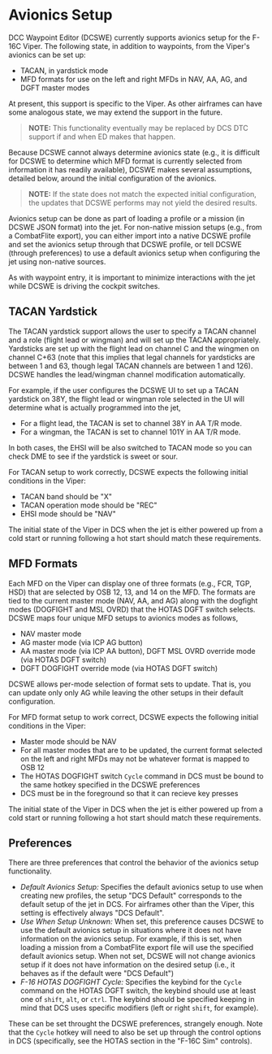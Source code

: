 # Avionics Setup

DCC Waypoint Editor (DCSWE) currently supports avionics setup for the F-16C Viper. The
following state, in addition to waypoints, from the Viper's avionics can be set up:

- TACAN, in yardstick mode
- MFD formats for use on the left and right MFDs in NAV, AA, AG, and DGFT master modes

At present, this support is specific to the Viper. As other airframes can have some
analogous state, we may extend the support in the future.

> **NOTE:** This functionality eventually may be replaced by DCS DTC support if and
> when ED makes that happen.

Because DCSWE cannot always determine avionics state (e.g., it is difficult for DCSWE
to determine which MFD format is currently selected from information it has readily
available), DCSWE makes several assumptions, detailed below, around the initial
configuration of the avionics.

> **NOTE:** If the state does not match the expected initial configuration, the updates
> that DCSWE performs may not yield the desired results.

Avionics setup can be done as part of loading a profile or a mission (in DCSWE JSON
format) into the jet. For non-native mission setups (e.g., from a CombatFlite export),
you can either import into a native DCSWE profile and set the avionics setup through
that DCSWE profile, or tell DCSWE (through preferences) to use a default avionics setup
when configuring the jet using non-native sources.

As with waypoint entry, it is important to minimize interactions with the jet while
DCSWE is driving the cockpit switches.

## TACAN Yardstick

The TACAN yardstick support allows the user to specify a TACAN channel and a role
(flight lead or wingman) and will set up the TACAN appropriately. Yardsticks are set
up with the flight lead on channel C and the wingmen on channel C+63 (note that this
implies that legal channels for yardsticks are between 1 and 63, though legal TACAN
channels are between 1 and 126). DCSWE handles the lead/wingman channel modification
automatically.

For example, if the user configures the DCSWE UI to set up a TACAN yardstick on 38Y,
the flight lead or wingman role selected in the UI will determine what is actually
programmed into the jet,

- For a flight lead, the TACAN is set to channel 38Y in AA T/R mode.
- For a wingman, the TACAN is set to channel 101Y in AA T/R mode.

In both cases, the EHSI will be also switched to TACAN mode so you can check DME to
see if the yardstick is sweet or sour.

For TACAN setup to work correctly, DCSWE expects the following initial conditions in
the Viper:

- TACAN band should be "X"
- TACAN operation mode should be "REC"
- EHSI mode should be "NAV"

The initial state of the Viper in DCS when the jet is either powered up from a cold
start or running following a hot start should match these requirements.

## MFD Formats

Each MFD on the Viper can display one of three formats (e.g., FCR, TGP, HSD) that are
selected by OSB 12, 13, and 14 on the MFD. The formats are tied to the current master
mode (NAV, AA, and AG) along with the dogfight modes (DOGFIGHT and MSL OVRD) that the
HOTAS DGFT switch selects. DCSWE maps four unique MFD setups to avionics modes as
follows,

- NAV master mode
- AG master mode (via ICP AG button)
- AA master mode (via ICP AA button), DGFT MSL OVRD override mode (via HOTAS DGFT switch)
- DGFT DOGFIGHT override mode (via HOTAS DGFT switch)

DCSWE allows per-mode selection of format sets to update. That is, you can update only
only AG while leaving the other setups in their default configuration.

For MFD format setup to work correct, DCSWE expects the following initial conditions in
the Viper:

- Master mode should be NAV
- For all master modes that are to be updated, the current format selected on the left
  and right MFDs may not be whatever format is mapped to OSB 12
- The HOTAS DOGFIGHT switch `Cycle` command in DCS must be bound to the same hotkey
  specified in the DCSWE preferences
- DCS must be in the foreground so that it can recieve key presses

The initial state of the Viper in DCS when the jet is either powered up from a cold
start or running following a hot start should match these requirements.

## Preferences

There are three preferences that control the behavior of the avionics setup functionality.

- *Default Avionics Setup:* Specifies the default avionics setup to use when creating new
  profiles, the setup "DCS Default" corresponds to the default setup of the jet in DCS.
  For airframes other than the Viper, this setting is effectively always "DCS Default".
- *Use When Setup Unknown:* When set, this preference causes DCSWE to use the default
  avionics setup in situations where it does not have information on the avionics setup.
  For example, if this is set, when loading a mission from a CombatFlite export file
  will use the specified default avionics setup. When not set, DCSWE will not change
  avionics setup if it does not have information on the desired setup (i.e., it behaves
  as if the default were "DCS Default")
- *F-16 HOTAS DOGFIGHT Cycle:* Specifies the keybind for the `Cycle` command on the
  HOTAS DGFT switch, the keybind should use at least one of `shift`, `alt`, or `ctrl`.
  The keybind should be specified keeping in mind that DCS uses specific modifiers
  (left or right `shift`, for example).

These can be set throught the DCSWE preferences, strangely enough. Note that the
`Cycle` hotkey will need to also be set up through the control options in DCS
(specifically, see the HOTAS section in the "F-16C Sim" controls).
